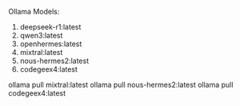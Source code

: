 Ollama Models:
1. deepseek-r1:latest
2. qwen3:latest
3. openhermes:latest
4. mixtral:latest
5. nous-hermes2:latest
6. codegeex4:latest


ollama pull mixtral:latest
ollama pull nous-hermes2:latest
ollama pull codegeex4:latest